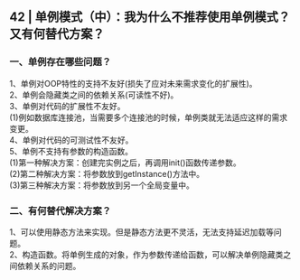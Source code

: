 ## 42 | 单例模式（中）：我为什么不推荐使用单例模式？又有何替代方案？
### 一、单例存在哪些问题？
1、单例对OOP特性的支持不友好(损失了应对未来需求变化的扩展性)。  
2、单例会隐藏类之间的依赖关系(可读性不好)。    
3、单例对代码的扩展性不友好。  
(1)例如数据库连接池，当需要多个连接池的时候，单例类就无法适应这样的需求变更。  
4、单例对代码的可测试性不友好。  
5、单例不支持有参数的构造函数。  
(1)第一种解决方案：创建完实例之后，再调用init()函数传递参数。  
(2)第二种解决方案：将参数放到getInstance()方法中。  
(3)第三种解决方案：将参数放到另一个全局变量中。

### 二、有何替代解决方案？
1、可以使用静态方法来实现。但是静态方法更不灵活，无法支持延迟加载等问题。  
2、构造函数。将单例生成的对象，作为参数传递给函数，可以解决单例隐藏类之间依赖关系的问题。  
